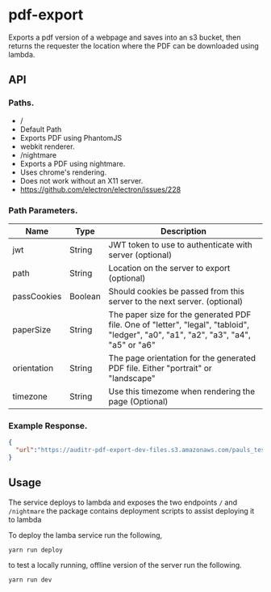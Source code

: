 # pdf-export

Exports a pdf version of a webpage and saves into an s3 bucket, then returns the requester the location where the PDF can be downloaded using lambda.

## API

### Paths.

* /
 * Default Path
 * Exports PDF using PhantomJS
 * webkit renderer.
* /nightmare
 * Exports a PDF using nightmare.
 * Uses chrome's rendering.
 * Does not work without an X11 server.
  * https://github.com/electron/electron/issues/228

### Path Parameters.

| Name         | Type    | Description                                                                                                                          |
|--------------|-------- |------------------------                                                                                                              |
| jwt          | String  | JWT token to use to authenticate with server (optional)                                                                              |
| path         | String  | Location on the server to export (optional)                                                                                          |
| passCookies  | Boolean | Should cookies be passed from this server to the next server. (optional)                                                             |
| paperSize    | String  | The paper size for the generated PDF file. One of "letter", "legal", "tabloid", "ledger", "a0", "a1", "a2", "a3", "a4", "a5" or "a6" |
| orientation  | String  | The page orientation for the generated PDF file. Either "portrait" or "landscape"                                                    |
| timezone     | String  | Use this timezome when rendering the page (Optional)                                                                                 |


### Example Response.

```json
{
  "url":"https://auditr-pdf-export-dev-files.s3.amazonaws.com/pauls_test_files/rklgCtyfUx?AWSAccessKeyId=ASIAJ4QI543ET7V5TBKA&Expires=1484025165&Signature=EdJtTTCc4MAxTLicYzRpjinFTK4%3D&x-amz-security-token=FQoDYXdzEGkaDIeZ3GOratBlkIiERyL4ASE%2BlWOuZjpn4jO9rPsNt%2BExn538ZGQ2By4qfI5aUk2o3RV5mRMVIXHT6TPZyUdYFGpoXLeSd54ReNGQzVE4XQVBQGxvFZm4GNp6MAQTiP%2BoURZH7qh14CaLO1z1XIDMeiu0OgI%2Ft00rmOX7f62ojGn86vuJ8i8bLFKIKAOJ4KQguomgsoYbtEpJ%2FNbz%2BWzKIm2MY2kGaKqw%2F6Ffs1oq3sgS2nGYNrG5bAi6%2FoUbct4y1f11cAIbV7wrAW4GyfTVHAqf7WL1lbIA9ffVorILAmETiQeP9uQ0DmSNOaHCbWlic9cF8PXk6tIQQXOtjt8nRQ1e7v3niNpkKILL0MMF"
}
```

## Usage
The service deploys to lambda and exposes the two endpoints `/` and `/nightmare` the package contains deployment scripts to assist deploying it to lambda

To deploy the lamba service run the following,

```
yarn run deploy
```

to test a locally running, offline version of the server run the following.

```
yarn run dev
```

